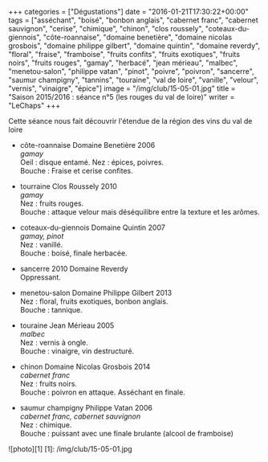 +++
categories = ["Dégustations"]
date = "2016-01-21T17:30:22+00:00"
tags = ["asséchant", "boisé", "bonbon anglais", "cabernet franc", "cabernet sauvignon", "cerise", "chimique", "chinon", "clos roussely", "coteaux-du-giennois", "côte-roannaise", "domaine benetière", "domaine nicolas grosbois", "domaine philippe gilbert", "domaine quintin", "domaine reverdy", "floral", "fraise", "framboise", "fruits confits", "fruits exotiques", "fruits noirs", "fruits rouges", "gamay", "herbacé", "jean mérieau", "malbec", "menetou-salon", "philippe vatan", "pinot", "poivre", "poivron", "sancerre", "saumur champigny", "tannins", "touraine", "val de loire", "vanille", "velour", "vernis", "vinaigre", "épice"] 
image = "/img/club/15-05-01.jpg"
title = "Saison 2015/2016 : séance n°5 (les rouges du val de loire)"
writer = "LeChaps"
+++

Cette séance nous fait découvrir l'étendue de la région des vins du val de loire

* côte-roannaise Domaine Benetière 2006 <i class="fa fa-plus-circle"></i>  
_gamay_  
Oeil : disque entamé.
Nez : épices, poivres.  
Bouche : Fraise et cerise confites.

* tourraine Clos Roussely 2010  
_gamay_  
Nez : fruits rouges.  
Bouche : attaque velour mais déséquilibre entre la texture et les arômes.

* coteaux-du-giennois Domaine Quintin 2007  
_gamay, pinot_  
Nez : vanillé.  
Bouche : boisé, finale herbacée.

* sancerre 2010 Domaine Reverdy  
Oppressant.  

* menetou-salon Domaine Philippe Gilbert 2013  
Nez : floral, fruits exotiques, bonbon anglais.  
Bouche : tannique.

* touraine Jean Mérieau 2005 <i class="fa fa-minus-circle"></i> <i class="fa fa-minus-circle"></i>  
_malbec_  
Nez : vernis à ongle.  
Bouche : vinaigre, vin destructuré.

* chinon Domaine Nicolas Grosbois 2014  
_cabernet franc_  
Nez : fruits noirs.  
Bouche : poivron en attaque. Asséchant en finale.

* saumur champigny Philippe Vatan 2006  
_cabernet franc, cabernet sauvignon_  
Nez : chimique.  
Bouche : puissant avec une finale brulante (alcool de framboise)

![photo][1]
[1]: /img/club/15-05-01.jpg
